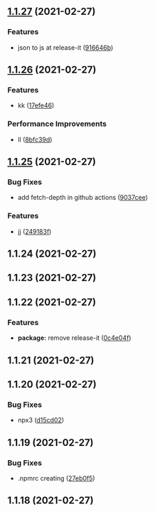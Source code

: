 ## [1.1.27](https://github.com/ljourm/sandbox/compare/1.1.26...1.1.27) (2021-02-27)


### Features

* json to js at release-it ([916646b](https://github.com/ljourm/sandbox/commit/916646b5df610e01a7ebd63bed53e43b7105a4d4))

## [1.1.26](https://github.com/ljourm/sandbox/compare/1.1.25...1.1.26) (2021-02-27)


### Features

* kk ([17efe46](https://github.com/ljourm/sandbox/commit/17efe46ec0237ed1084ce8151ae42266b5fd037e))


### Performance Improvements

* ll ([8bfc39d](https://github.com/ljourm/sandbox/commit/8bfc39dd3e5097409d2d9ba6f56ee5bbd6f36956))

## [1.1.25](https://github.com/ljourm/sandbox/compare/1.1.24...1.1.25) (2021-02-27)


### Bug Fixes

* add fetch-depth in github actions ([9037cee](https://github.com/ljourm/sandbox/commit/9037ceef775717ce7d6f9b291f78d4f89445ec04))


### Features

* jj ([249183f](https://github.com/ljourm/sandbox/commit/249183f9788ce06e5caeeba93d82241d3ac08f75))

## 1.1.24 (2021-02-27)

## 1.1.23 (2021-02-27)

## 1.1.22 (2021-02-27)


### Features

* **package:** remove release-it ([0c4e04f](https://github.com/ljourm/sandbox/commit/0c4e04f17f504430d9211cddd0f4b9c209c76e52))

## 1.1.21 (2021-02-27)

## 1.1.20 (2021-02-27)


### Bug Fixes

* npx3 ([d15cd02](https://github.com/ljourm/sandbox/commit/d15cd0266bed3d8f0021a2146782bd8f10b82127))

## 1.1.19 (2021-02-27)


### Bug Fixes

* .npmrc creating ([27eb0f5](https://github.com/ljourm/sandbox/commit/27eb0f583e0270852cc991721034e67325a14945))

## 1.1.18 (2021-02-27)

